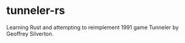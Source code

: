# tunneler-rs
Learning Rust and attempting to reimplement 1991 game Tunneler by Geoffrey Silverton.
